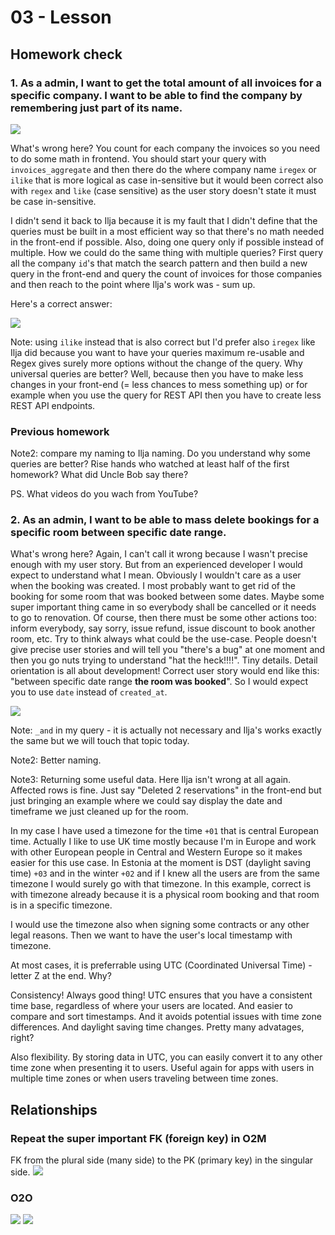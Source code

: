 # 03 - Lesson

## Homework check
### 1. As a admin, I want to get the total amount of all invoices for a specific company. I want to be able to find the company by  remembering just part of its name.


![](images/Homework%201%20-%20Ilja%20almost%20correct%20answer.png)

What's wrong here? You count for each company the invoices so you need to do some math in frontend. You should start your query with `invoices_aggregate` and then there do the where company name `iregex` or `ilike` that is more logical as case in-sensitive but it would been correct also with `regex` and `like` (case sensitive) as the user story doesn't state it must be case in-sensitive.

I didn't send it back to Ilja because it is my fault that I didn't define that the queries must be built in a most efficient way so that there's no math needed in the front-end if possible. Also, doing one query only if possible instead of multiple. How we could do the same thing with multiple queries? First query all the company `id`'s that match the search pattern and then build a new query in the front-end and query the count of invoices for those companies and then reach to the point where Ilja's work was - sum up.

Here's a correct answer:

![](images/Homework%201%20-%20Correct%20answer.png)

Note: using `ilike` instead that is also correct but I'd prefer also `iregex` like Ilja did because you want to have your queries maximum re-usable and Regex gives surely more options without the change of the query. Why universal queries are better? Well, because then you have to make less changes in your front-end (= less chances to mess something up) or for example when you use the query for REST API then you have to create less REST API endpoints.

### Previous homework

Note2: compare my naming to Ilja naming. Do you understand why some queries are better? Rise hands who watched at least half of the first homework? What did Uncle Bob say there?

PS. What videos do you wach from YouTube?

### 2. As an admin, I want to be able to mass delete bookings for a specific room between specific date range.

[](images/Homework%202%20-%20Ilja%20almost%20correct%20answer.png)

What's wrong here? Again, I can't call it wrong because I wasn't precise enough with my user story. But from an experienced developer I would expect to understand what I mean. Obviously I wouldn't care as a user when the booking was created. I most probably want to get rid of the booking for some room that was booked between some dates. Maybe some super important thing came in so everybody shall be cancelled or it needs to go to renovation. Of course, then there must be some other actions too: inform everybody, say sorry, issue refund, issue discount to book another room, etc. Try to think always what could be the use-case. People doesn't give precise user stories and will tell you "there's a bug" at one moment and then you go nuts trying to understand "hat the heck!!!!". Tiny details. Detail orientation is all about development! Correct user story would end like this: "between specific date range **the room was booked**". So I would expect you to use `date` instead of `created_at`.

![](images/Homework%202%20-%20Correct%20answer.png)

Note: `_and` in my query - it is actually not necessary and Ilja's works exactly the same but we will touch that topic today.

Note2: Better naming.

Note3: Returning some useful data. Here Ilja isn't wrong at all again. Affected rows is fine. Just say "Deleted 2 reservations" in the front-end but just bringing an example where we could say display the date and timeframe we just cleaned up for the room.

In my case I have used a timezone for the time `+01` that is central European time. Actually I like to use UK time mostly because I'm in Europe and work with other European people in Central and Western Europe so it makes easier for this use case. In Estonia at the moment is DST (daylight saving time) `+03` and in the winter `+02` and if I knew all the users are from the same timezone I would surely go with that timezone. In this example, correct is with timezone already because it is a physical room booking and that room is in a specific timezone.

I would use the timezone also when signing some contracts or any other legal reasons. Then we want to have the user's local timestamp with timezone.

At most cases, it is preferrable using UTC (Coordinated Universal Time) - letter Z at the end. Why?

Consistency! Always good thing! UTC ensures that you have a consistent time base, regardless of where your users are located. And easier to compare and sort timestamps. And it avoids potential issues with time zone differences. And daylight saving time changes. Pretty many advatages, right?

Also flexibility. By storing data in UTC, you can easily convert it to any other time zone when presenting it to users. Useful again for apps with users in multiple time zones or when users traveling between time zones.

## Relationships

### Repeat the super important FK (foreign key) in O2M
FK from the plural side (many side) to the PK (primary key) in the singular side.
![](images/Relationships%201%20-%20Foreign%20key.png)

### O2O
![](images/Relationships%202%20-%20one2one.png)
![](images/Relationships%203%20-%20why%20one2one%20and%20in%20Hasura.png)
